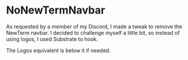 # NoNewTermNavbar

As requested by a member of my Discord, I made a tweak to remove the NewTerm navbar. I decided to challenge myself a little bit, so instead of using logos, I used Substrate to hook.

The Logos equivalent is below it if needed.
